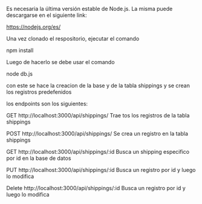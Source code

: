 Es necesaria la última versión estable de Node.js. La misma puede descargarse en el siguiente link:

https://nodejs.org/es/

Una vez clonado el respositorio, ejecutar el comando

npm install

Luego de hacerlo se debe usar el comando

node db.js

con este se hace la creacion de la base y de la tabla shippings y se crean los registros predefenidos

los endpoints son los siguientes:

GET http://localhost:3000/api/shippings/
Trae tos los registros de la tabla shippings

POST http://localhost:3000/api/shippings/
Se crea un registro en la tabla shippings

GET http://localhost:3000/api/shippings/:id
Busca un shipping especifico por id en la base de datos

PUT http://localhost:3000/api/shippings/:id
Busca un registro por id y luego lo modifica

Delete http://localhost:3000/api/shippings/:id
Busca un registro por id y luego lo modifica
